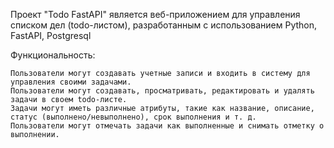 Проект "Todo FastAPI" является веб-приложением для управления списком дел (todo-листом), разработанным с использованием Python, FastAPI, Postgresql

Функциональность:

    Пользователи могут создавать учетные записи и входить в систему для управления своими задачами.
    Пользователи могут создавать, просматривать, редактировать и удалять задачи в своем todo-листе.
    Задачи могут иметь различные атрибуты, такие как название, описание, статус (выполнено/невыполнено), срок выполнения и т. д.
    Пользователи могут отмечать задачи как выполненные и снимать отметку о выполнении.
